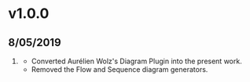# v1.0.0
## 8/05/2019

1. [](#new)
    * Converted Aurélien Wolz's Diagram Plugin into the present work.
    * Removed the Flow and Sequence diagram generators.
